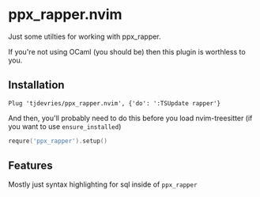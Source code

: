 # ppx_rapper.nvim

Just some utilties for working with ppx_rapper.

If you're not using OCaml (you should be) then this plugin is worthless to you.

## Installation

```vim
Plug 'tjdevries/ppx_rapper.nvim', {'do': ':TSUpdate rapper'}
```

And then, you'll probably need to do this before you load nvim-treesitter
(if you want to use `ensure_installed`)

```lua
requre('ppx_rapper').setup()
```

## Features

Mostly just syntax highlighting for sql inside of `ppx_rapper`
